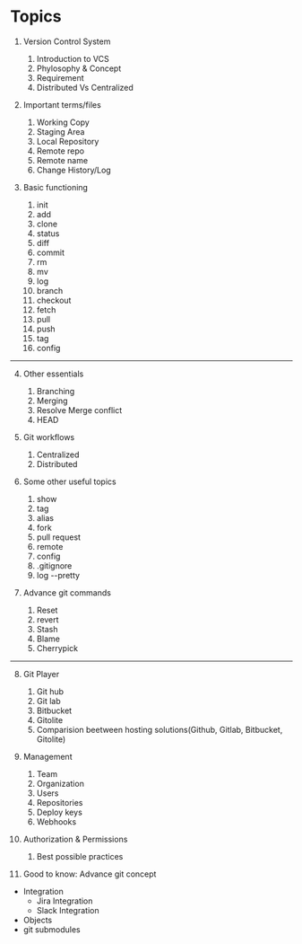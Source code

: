 # Topics

1. Version Control System	
	1. Introduction to VCS
	2. Phylosophy & Concept
	3. Requirement
	4. Distributed Vs Centralized
	
2. Important terms/files	
	1. Working Copy	
	2. Staging Area
	3. Local Repository
	4. Remote repo
	5. Remote name
	6. Change History/Log
	
3. Basic functioning	
	1. init
	2. add
	3. clone
	4. status
	5. diff
	6. commit
	7. rm 
	8. mv
	9. log
	10. branch
	11. checkout 
	12. fetch
	13. pull
	14. push
	15. tag
	16. config

---

4. Other essentials 	
	1. Branching
	2. Merging
	3. Resolve Merge conflict
	4. HEAD

5. Git workflows
	1. Centralized 
	2. Distributed

6. Some other useful topics
	1. show
	2. tag
	3. alias
	4. fork
	5. pull request
	6. remote
	7. config
	8. .gitignore
	9. log --pretty

7. Advance git commands
	1. Reset 
	2. revert
	3. Stash
	4. Blame	
	5. Cherrypick

---

8. Git Player
	1. Git hub	
	2. Git lab	
	3. Bitbucket	
	4. Gitolite	
	5. Comparision beetween hosting solutions(Github, Gitlab, Bitbucket, Gitolite)	
	
9. Management	
	1. Team  
	2. Organization
	3. Users
	4. Repositories
	5. Deploy keys
	6. Webhooks


10. Authorization & Permissions    
	1. Best possible practices

11. Good to know: Advance git concept
- Integration	  
  - Jira Integration    
  - Slack Integration      	
- Objects  
- git submodules	  

